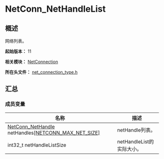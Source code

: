# NetConn_NetHandleList

## 概述

网络列表。

**起始版本：** 11

**相关模块：** [NetConnection](capi-netconnection.md)

**所在头文件：** [net_connection_type.h](capi-net-connection-type-h.md)

## 汇总

### 成员变量

| 名称                                                     | 描述 |
|--------------------------------------------------------| -- |
| [NetConn_NetHandle](capi-netconnection-netconn-nethandle.md) netHandles[[NETCONN_MAX_NET_SIZE]](capi-net-connection-type-h.md#宏定义) | netHandle列表。 |
| int32_t netHandleListSize                              | netHandleList的实际大小。 |
